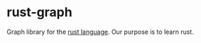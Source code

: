 rust-graph
==========

Graph library for the [rust language](http://www.rust-lang.org/). Our purpose is to learn rust.
